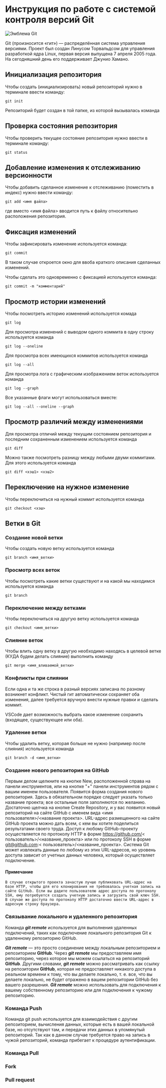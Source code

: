 # **Инструкция по работе с системой контроля версий Git**

![Эмблема Git](git.jpg)

Git (произносится «гит») — распределённая система управления версиями. Проект был создан Линусом Торвальдсом для управления разработкой ядра Linux, первая версия выпущена 7 апреля 2005 года. На сегодняшний день его поддерживает Джунио Хамано.

## Инициализация репозитория

Чтобы создать (инициализировать) новый репозиторий нужно в терминале ввести команду:

    git init

Репозиторий будет создан в той папке, из которой вызывалась команда

## Проверка состояния репозитория

Чтобы проверить текущее состояние репозитория нужно ввести в терминале команду:

    git status

## Добавление изменения к отслеживанию версионности

Чтобы добавить сделанное изменение к отслеживанию (поместить в индекс) нужно ввести команду:

    git add <имя файла>

где вместо <имя файла> вводится путь к файлу относительно расположения репозитория.

## Фиксация изменений

Чтобы зафиксировать изменение используется команда:

    git commit

В таком случае откроется окно для ввоба краткого описания сделанных изменений.

Чтобы сделать это одновременно с фиксацией используется команда:

    git commit -m "комментарий"

## Просмотр истории изменений

Чтобы посмотреть историю изменений используется комада

    git log

Для просмотра изменений с выводом одного коммита в одну строку используется команда

    git log --oneline

Для просмотра всех имеющихся коммитов используется команда

    git log --all

Для просмотра лога с графическим изображением веток используется команда

    git log --graph

Все указанные флаги могут использоваться вместе:

    git log --all --oneline --graph

## Просмотр различий между изменениями

Для просмотра отличий между текущим состоянием репозитория и последним сохраненным изменением используется команда

    git diff

Можно также посмотреть разницу между любыми двуми коммитами. Для этого используется команда

    git diff <хэш1> <хэш2>

## Переключение на нужное изменение

Чтобы переключиться на нужный коммит используется команда

    git checkout <хэш>

## Ветки в Git

### Создание новой ветки

Чтобы создать новую ветку используется команда

    git branch <имя_ветки>

### Просмотр всех веток

Чтобы посмотреть какие ветки существуют и на какой мы находимся используется команда

    git branch

### Переключение между ветками

Чтобы переключиться на другую ветку используется команда

    git checkout <имя_ветки>

### Слияние веток

Чтобы влить одну ветку в другую необходимо находясь в целевой ветке (КУДА будем делать слияние) выполнить команду

    git merge <имя_вливаемой_ветки>

### Конфликты при слиянии

Если одна и та же строка в разный версиях записана по разному возникнет конфликт.
Чистый гит автоматически сохраняет оба изменения, далее требуется вручную внести нужные правки и сделать коммит.

VSСode дает возможность выбрать какое изменение сохранить (входящее, существующее или оба).

### Удаление ветки

Чтобы удалить ветку, которая больше не нужно (например после слияния) используется команда

    git branch -d <имя_ветки>


### Создание нового репозитория на GitHub

Первым делом щелкните на кнопке New, расположенной справа на панели инструментов, или на кнопке "+" панели инструментов рядом с вашим именем пользователя.
Появится форма создания нового репозитория.
Здесь в обязательном порядке следует указать только название проекта; все
остальные поля заполняются по желанию. Достаточно щелчка на кнопке Create
Repository, и у вас появится новый репозиторий на сайте GitHub с именем вида <имя пользователя>/<название проекта>.
URL-адрес размещенного на сайте GitHub проекта можно дать всем, с кем вы
хотите поделиться результатами своего труда. Доступ к любому GitHub-проекту осуществляется по протоколу HTTP в форме https://github.com/< пользователь>/<название_проекта> или по протоколу SSH в форме git@github.com:< пользователь>/<название_проекта>. Система Git может извлекать данные по любому из этих URL-адресов, но уровень доступа зависит от учетных данных человека,
который осуществляет подключение.

#### Примечание
    В случае открытого проекта зачастую лучше публиковать URL-адрес на базе HTTP, чтобы для его клонирования не требовалась учетная запись на сайте GitHub. Если вы дадите пользователю адрес доступа по протоколу SSH, ему потребуется создать учетную запись и загрузить свой ключ SSH. В случае же доступа по протоколу HTTP достаточно ввести URL-адрес в адресную строку браузера.

### Связывание локального и удаленного репозитория

Команда _**git remote**_ используется для выполнения удаленных подключений, таких как подключение локального репозитория Git к удаленному репозиторию GitHub.

_**Git remote**_ — это просто соединение между локальным репозиторием и репозиторием **GitHub**. Через _**git remote**_ мы предоставляем имя репозиторию, через которое мы можем ссылаться на репозиторий **GitHub**. Другими словами, _**git remote**_ можно рассматривать как ссылку на репозитории **GitHub**, которая не предоставляет никакого доступа в реальном времени к тому, что вы делаете локально, т. е. все, что вы делаете локально, не будет отражено в вашем репозитории GitHub без вашего разрешения. _**Git remote**_ можно использовать для подключения к вашему собственному репозиторию или для подключения к чужому репозиторию.

### Команда Push

Команда git push используется для взаимодействия с другим репозиторием,
вычисления данных, которые есть в вашей локальной базе, но отсутствуют там,
и передачи этих данных в упомянутый репозиторий. Так как в данном случае
требуется право на запись в чужой репозиторий, команда прибегает к процедуре
аутентификации.

### Команда Pull


### Fork


### Pull request
